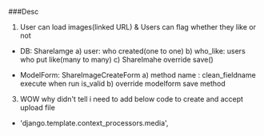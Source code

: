 ###Desc
1. User can load images(linked URL) & Users can flag whether they like or not
- DB: ShareIamge 
    a) user: who created(one to one)
    b) who_like: users who put like(many to many)
    c) ShareImahe override save()
    
- ModelForm: ShareImageCreateForm
    a) method name :  clean_fieldname execute when run is_valid
    b) override modelform save method
3. WOW why didn't tell i need to add below code to create and accept upload file
-   'django.template.context_processors.media',
